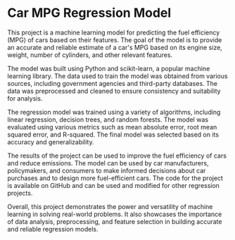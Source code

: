 # Car MPG Regression Model
This project is a machine learning model for predicting the fuel efficiency (MPG) of cars based on their features. The goal of the model is to provide an accurate and reliable estimate of a car's MPG based on its engine size, weight, number of cylinders, and other relevant features.

The model was built using Python and scikit-learn, a popular machine learning library. The data used to train the model was obtained from various sources, including government agencies and third-party databases. The data was preprocessed and cleaned to ensure consistency and suitability for analysis.

The regression model was trained using a variety of algorithms, including linear regression, decision trees, and random forests. The model was evaluated using various metrics such as mean absolute error, root mean squared error, and R-squared. The final model was selected based on its accuracy and generalizability.

The results of the project can be used to improve the fuel efficiency of cars and reduce emissions. The model can be used by car manufacturers, policymakers, and consumers to make informed decisions about car purchases and to design more fuel-efficient cars. The code for the project is available on GitHub and can be used and modified for other regression projects.

Overall, this project demonstrates the power and versatility of machine learning in solving real-world problems. It also showcases the importance of data analysis, preprocessing, and feature selection in building accurate and reliable regression models.
